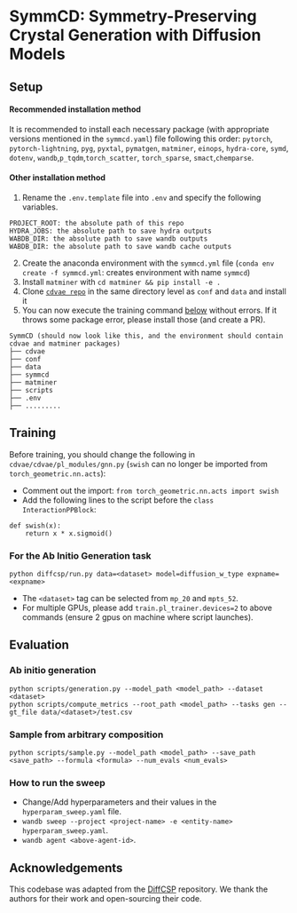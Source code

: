 # SymmCD: Symmetry-Preserving Crystal Generation with Diffusion Models

## Setup

#### Recommended installation method
It is recommended to install each necessary package (with appropriate versions mentioned in the `symmcd.yaml`) file following this order: `pytorch`, `pytorch-lightning`, `pyg`, `pyxtal`, `pymatgen`, `matminer`, `einops`, `hydra-core`, `symd`, `dotenv`, `wandb`,`p_tqdm`,`torch_scatter`, `torch_sparse`, `smact`,`chemparse`.  

#### Other installation method

1. Rename the `.env.template` file into `.env` and specify the following variables.
```
PROJECT_ROOT: the absolute path of this repo
HYDRA_JOBS: the absolute path to save hydra outputs
WABDB_DIR: the absolute path to save wandb outputs
WABDB_DIR: the absolute path to save wandb cache outputs
```
2. Create the anaconda environment with the `symmcd.yml` file (`conda env create -f symmcd.yml`: creates environment with name `symmcd`)
3. Install `matminer` with `cd matminer && pip install -e .`   
4. Clone [`cdvae repo`](https://github.com/txie-93/cdvae) in the same directory level as `conf` and `data` and install it    
5. You can now execute the training command [below](README.md#Training) without errors. If it throws some package error, please install those (and create a PR).  

```
SymmCD (should now look like this, and the environment should contain cdvae and matminer packages)
├── cdvae
├── conf
├── data 
├── symmcd
├── matminer
├── scripts
├── .env
├── .........
```

## Training
Before training, you should change the following in `cdvae/cdvae/pl_modules/gnn.py` (`swish` can no longer be imported from `torch_geometric.nn.acts`):  
- Comment out the import: `from torch_geometric.nn.acts import swish`
- Add the following lines to the script before the `class InteractionPPBlock`:  
```
def swish(x):
    return x * x.sigmoid()
```

### For the Ab Initio Generation task

```
python diffcsp/run.py data=<dataset> model=diffusion_w_type expname=<expname>
```

- The ``<dataset>`` tag can be selected from `mp_20` and `mpts_52`.   
- For multiple GPUs, please add `train.pl_trainer.devices=2` to above commands (ensure 2 gpus on machine where script launches).

## Evaluation

### Ab initio generation

```
python scripts/generation.py --model_path <model_path> --dataset <dataset>
python scripts/compute_metrics --root_path <model_path> --tasks gen --gt_file data/<dataset>/test.csv
```


### Sample from arbitrary composition

```
python scripts/sample.py --model_path <model_path> --save_path <save_path> --formula <formula> --num_evals <num_evals>
```


### How to run the sweep

- Change/Add hyperparameters and their values in the `hyperparam_sweep.yaml` file.  
- `wandb sweep --project <project-name> -e <entity-name> hyperparam_sweep.yaml`.  
- `wandb agent <above-agent-id>`.  


## Acknowledgements
This codebase was adapted from the [DiffCSP](https://github.com/jiaor17/DiffCSP) repository. We thank the authors for their work and open-sourcing their code.